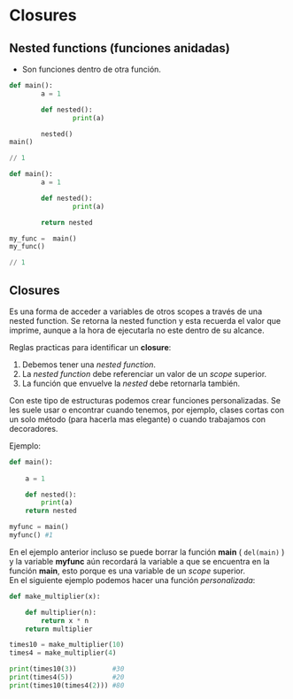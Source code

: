 # Closures

## Nested functions (funciones anidadas)
-   Son funciones dentro de otra función.

```python
def main():
		a = 1

		def nested():
				print(a)

		nested()
main()

// 1
```

```python
def main():
		a = 1

		def nested():
				print(a)

		return nested

my_func =  main()
my_func()

// 1
```

## Closures

Es una forma de acceder a variables de otros scopes a través de una nested function. Se retorna la nested function y esta recuerda el valor que imprime, aunque a la hora de ejecutarla no este dentro de su alcance.

Reglas practicas para identificar un **closure**:

1.  Debemos tener una _nested function_.
2.  La _nested function_ debe referenciar un valor de un _scope_ superior.
3.  La función que envuelve la _nested_ debe retornarla también.

Con este tipo de estructuras podemos crear funciones personalizadas. Se les suele usar o encontrar cuando tenemos, por ejemplo, clases cortas con un solo método (para hacerla mas elegante) o cuando trabajamos con decoradores.

Ejemplo:

```python
def main():
	
	a = 1

	def nested():
		print(a)
	return nested

myfunc = main()
myfunc() #1
```

En el ejemplo anterior incluso se puede borrar la función **main** ( `del(main)` ) y la variable **myfunc** aún recordará la variable a que se encuentra en la función **main**, esto porque es una variable de un _scope_ superior.  
En el siguiente ejemplo podemos hacer una función _personalizada_:

```python
def make_multiplier(x):

    def multiplier(n):
        return x * n
    return multiplier

times10 = make_multiplier(10)
times4 = make_multiplier(4)

print(times10(3))         #30
print(times4(5))          #20
print(times10(times4(2))) #80
```